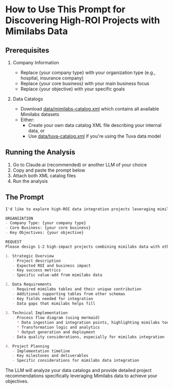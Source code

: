 # How to Use This Prompt for Discovering High-ROI Projects with Mimilabs Data

## Prerequisites

1. Company Information
   - Replace {your company type} with your organization type (e.g., hospital, insurance company)
   - Replace {your core business} with your main business focus
   - Replace {your objective} with your specific goals

2. Data Catalogs
   - Download [data/mimilabs-catalog.xml](https://github.com/mimilabs/mimi-public-research/blob/main/data/mimilabs-catalog.xml) which contains all available Mimilabs datasets
   - Either:
     * Create your own data catalog XML file describing your internal data, or
     * Use [data/tuva-catalog.xml](https://github.com/mimilabs/mimi-public-research/blob/main/data/tuva-catalog.xml) if you're using the Tuva data model

## Running the Analysis

1. Go to Claude.ai (recommended) or another LLM of your choice
2. Copy and paste the prompt below
3. Attach both XML catalog files
4. Run the analysis

## The Prompt

```markdown
I'd like to explore high-ROI data integration projects leveraging mimilabs data. Here's my context:

ORGANIZATION
- Company Type: {your company type}
- Core Business: {your core business}
- Key Objectives: {your objective}

REQUEST
Please design 1-2 high-impact projects combining mimilabs data with other available sources. For each project, provide:

1. Strategic Overview
   - Project description
   - Expected ROI and business impact
   - Key success metrics
   - Specific value-add from mimilabs data

2. Data Requirements
   - Required mimilabs tables and their unique contribution
   - Additional supporting tables from other schemas
   - Key fields needed for integration
   - Data gaps that mimilabs helps fill
   
3. Technical Implementation
   - Process flow diagram (using mermaid)
     * Data ingestion and integration points, highlighting mimilabs touchpoints
     * Transformation logic and analytics
     * Output generation and deployment
   - Data quality considerations, especially for mimilabs integration

4. Project Planning
   - Implementation timeline
   - Key milestones and deliverables
   - Specific considerations for mimilabs data integration
```

The LLM will analyze your data catalogs and provide detailed project recommendations specifically leveraging Mimilabs data to achieve your objectives.
